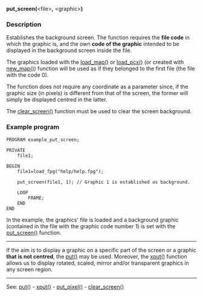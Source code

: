 **put_screen(**&lt;file&gt;**,** &lt;graphic&gt;**)**

### Description

Establishes the background screen. The function requires the **file code** in which the graphic is, and the own **code of the graphic** intended to be displayed in the background screen inside the file.

The graphics loaded with the [load_map()](load_map()_forward_slash_load_pcx().md) or [load_pcx()](load_map()_forward_slash_load_pcx().md)
(or created with [new_map()](new_map().md)) function will be used as if they belonged to the first file (the file with the code 0).

The function does not require any coordinate as a parameter since, if the graphic size (in pixels) is different from that of the screen, the former will simply be displayed centred in the latter.

The [clear_screen()](clear_screen().md) function must be used to clear the screen background.

### Example program
```
PROGRAM example_put_screen;

PRIVATE
    file1;

BEGIN
    file1=load_fpg("help/help.fpg");

    put_screen(file1, 1); // Graphic 1 is established as background.

    LOOP
        FRAME;
    END
END
```


In the example, the graphics' file is loaded and a background graphic (contained in the file with the graphic code number 1) is set with the [put_screen()](put_screen().md) function.

---------------------------------------


If the aim is to display a graphic on a specific part of the screen or a graphic **that is not centred**, the [put()](put().md) may be used. Moreover, the [xput()](xput().md) function allows us to display rotated, scaled, mirror and/or transparent graphics in any screen region.

---------------------------------------
See: [put()](put().md) - [xput()](xput().md) - [put_pixel()](put_pixel().md) - [clear_screen()](clear_screen().md)


